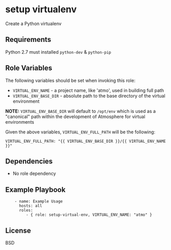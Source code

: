 setup virtualenv
=========

Create a Python virtualenv

Requirements
------------

Python 2.7 must installed `python-dev` & `python-pip`

Role Variables
--------------

The following variables should be set when invoking this role:

* `VIRTUAL_ENV_NAME` - a project name, like 'atmo', used in building full path
* `VIRTUAL_ENV_BASE_DIR` - absolute path to the base directory of the virtual environment

**NOTE:** `VIRTUAL_ENV_BASE_DIR` will default to `/opt/env` which is used as a "canonical" path within the development of Atmosphere for virtual environments

Given the above variables, `VIRTUAL_ENV_FULL_PATH` will be the following:
```
VIRTUAL_ENV_FULL_PATH: "{{ VIRTUAL_ENV_BASE_DIR }}/{{ VIRTUAL_ENV_NAME }}"
```

Dependencies
------------
* No role dependency

Example Playbook
----------------

```
    - name: Example Usage
      hosts: all
      roles:
         - { role: setup-virtual-env, VIRTUAL_ENV_NAME: "atmo" }
```

License
-------

BSD
